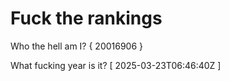 # Fuck the rankings

Who the hell am I?
{ 20016906 }

What fucking year is it?
[ 2025-03-23T06:46:40Z ]
